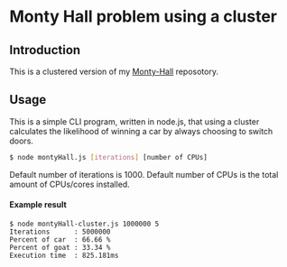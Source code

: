 # Monty Hall problem using a cluster

## Introduction
This is a clustered version of my [Monty-Hall](https://github.com/skabbi/Monty-Hall) reposotory.

## Usage
This is a simple CLI program, written in node.js, that using a cluster calculates the likelihood of winning a car by always choosing to switch doors.

```sh
$ node montyHall.js [iterations] [number of CPUs]
```
Default number of iterations is 1000.
Default number of CPUs is the total amount of CPUs/cores installed.

#### Example result

```
$ node montyHall-cluster.js 1000000 5
Iterations      : 5000000
Percent of car  : 66.66 %
Percent of goat : 33.34 %
Execution time  : 825.181ms
```